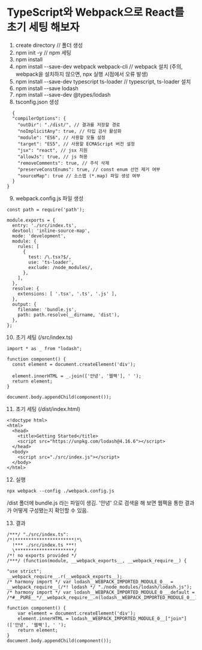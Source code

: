 # TypeScript와 Webpack으로 React를 초기 세팅 해보자

1. create directory // 폴더 생성
2. npm init -y // npm 세팅
3. npm install
4. npm install --save-dev webpack webpack-cli // webpack 설치
    (주의, webpack을 설치하지 않으면, npx 실행 시점에서 오류 발생)
5. npm install --save-dev typescript ts-loader // typescript, ts-loader 설치
6. npm install --save lodash
7. npm install --save-dev @types/lodash
8. tsconfig.json 생성
```
  {
  "compilerOptions": {
    "outDir": "./dist/", // 결과를 저장할 경로
    "noImplicitAny": true, // 타입 검사 활성화
    "module": "ES6", // 사용할 모듈 설정
    "target": "ES5", // 사용할 ECMAScript 버전 설정
    "jsx": "react", // jsx 지원
    "allowJs": true, // js 허용
    "removeComments": true, // 주석 삭제
    "preserveConstEnums": true, // const enum 선언 제거 여부
    "sourceMap": true // 소스맵 (*.map) 파일 생성 여부
  }
}
```

9. webpack.config.js 파일 생성
```
const path = require('path');

module.exports = {
  entry: './src/index.ts',
  devtool: 'inline-source-map',
  mode: 'development',
  module: {
    rules: [
      {
        test: /\.tsx?$/,
        use: 'ts-loader',
        exclude: /node_modules/,
      },
    ],
  },
  resolve: {
    extensions: [ '.tsx', '.ts', '.js' ],
  },
  output: {
    filename: 'bundle.js',
    path: path.resolve(__dirname, 'dist'),
  },
};

```

10. 초기 세팅 (/src/index.ts)
```
import * as _ from "lodash";

function component() {
  const element = document.createElement('div');

  element.innerHTML = _.join(['안녕', '웹팩'], ' ');
  return element;
}

document.body.appendChild(component());
```

11. 초기 세팅 (/dist/index.html)
```
<!doctype html>
<html>
  <head>
    <title>Getting Started</title>
    <script src="https://unpkg.com/lodash@4.16.6"></script>
  </head>
  <body>
    <script src="./src/index.js"></script>
  </body>
</html>
```

12. 실행
```
npx webpack --config ./webpack.config.js
```
/dist 폴더에 bundle.js 라는 파일이 생김.
'안녕' 으로 검색을 해 보면 웹팩을 통한 결과가 어떻게 구성됐는지 확인할 수 있음.

13. 결과
```
/***/ "./src/index.ts":
/*!**********************!*\
  !*** ./src/index.ts ***!
  \**********************/
/*! no exports provided */
/***/ (function(module, __webpack_exports__, __webpack_require__) {

"use strict";
__webpack_require__.r(__webpack_exports__);
/* harmony import */ var lodash__WEBPACK_IMPORTED_MODULE_0__ = __webpack_require__(/*! lodash */ "./node_modules/lodash/lodash.js");
/* harmony import */ var lodash__WEBPACK_IMPORTED_MODULE_0___default = /*#__PURE__*/__webpack_require__.n(lodash__WEBPACK_IMPORTED_MODULE_0__);

function component() {
    var element = document.createElement('div');
    element.innerHTML = lodash__WEBPACK_IMPORTED_MODULE_0__["join"](['안녕', '웹팩'], ' ');
    return element;
}
document.body.appendChild(component());
```
